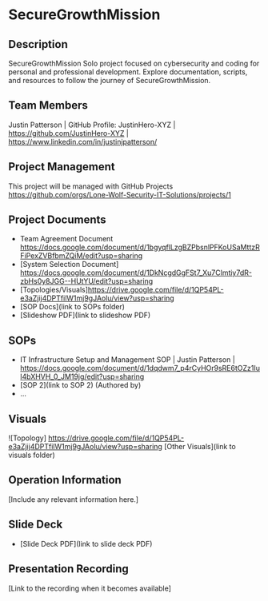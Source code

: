 # SecureGrowthMission

## Description
SecureGrowthMission  Solo project focused on cybersecurity and coding for personal and professional development. Explore documentation, scripts, and resources to follow the journey of SecureGrowthMission.  
## Team Members
Justin Patterson | GitHub Profile: JustinHero-XYZ | https://github.com/JustinHero-XYZ | https://www.linkedin.com/in/justinjpatterson/

## Project Management
This project will be managed with GitHub Projects https://github.com/orgs/Lone-Wolf-Security-IT-Solutions/projects/1

## Project Documents
- Team Agreement Document https://docs.google.com/document/d/1bgyqflLzgBZPbsnlPFKoUSaMttzRFiPexZVBfbmZQiM/edit?usp=sharing
- [System Selection Document] https://docs.google.com/document/d/1DkNcgdGgFSt7_Xu7Clmtiy7dR-zbHs0y8JGG--HUtYU/edit?usp=sharing
- [Topologies/Visuals]https://drive.google.com/file/d/1QP54PL-e3aZjij4DPTfilW1mj9gJAolu/view?usp=sharing
- [SOP Docs](link to SOPs folder)
- [Slideshow PDF](link to slideshow PDF)

## SOPs
- IT Infrastructure Setup and Management SOP | Justin Patterson | https://docs.google.com/document/d/1dqdwm7_p4rCyHOr9sRE6tOZz1Iul4bXHVH_0_JM19jg/edit?usp=sharing
- [SOP 2](link to SOP 2) (Authored by)
- ...

## Visuals
![Topology] https://drive.google.com/file/d/1QP54PL-e3aZjij4DPTfilW1mj9gJAolu/view?usp=sharing
[Other Visuals](link to visuals folder)

## Operation Information
[Include any relevant information here.]

## Slide Deck
- [Slide Deck PDF](link to slide deck PDF)

## Presentation Recording
[Link to the recording when it becomes available]
